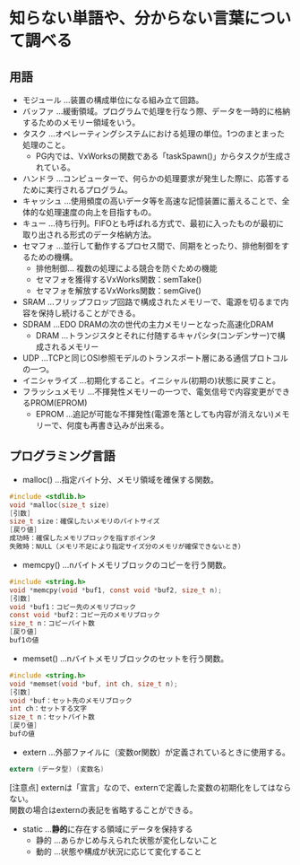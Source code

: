# 知らない単語や、分からない言葉について調べる  

## 用語  

- モジュール ...装置の構成単位になる組み立て回路。  
- バッファ ...緩衝領域。プログラムで処理を行なう際、データを一時的に格納するためのメモリー領域をいう。  
- タスク ...オペレーティングシステムにおける処理の単位。1つのまとまった処理のこと。
  - PG内では、VxWorksの関数である「taskSpawn()」からタスクが生成されている。  
- ハンドラ ...コンピューターで、何らかの処理要求が発生した際に、応答するために実行されるプログラム。  
- キャッシュ ...使用頻度の高いデータ等を高速な記憶装置に蓄えることで、全体的な処理速度の向上を目指すもの。  
- キュー ...待ち行列。FIFOとも呼ばれる方式で、最初に入ったものが最初に取り出される形式のデータ格納方法。  
- セマフォ ...並行して動作するプロセス間で、同期をとったり、排他制御をするための機構。  
  - 排他制御...  複数の処理による競合を防ぐための機能
  - セマフォを獲得するVxWorks関数：semTake()  
  - セマフォを解放するVxWorks関数：semGive()  
- SRAM ...フリップフロップ回路で構成されたメモリーで、電源を切るまで内容を保持し続けることができる。  
- SDRAM ...EDO DRAMの次の世代の主力メモリーとなった高速化DRAM  
  - DRAM ...トランジスタとそれに付随するキャパシタ(コンデンサー)で構成されるメモリー  
- UDP ...TCPと同じOSI参照モデルのトランスポート層にある通信プロトコルの一つ。  
- イニシャライズ ...初期化すること。イニシャル(初期の)状態に戻すこと。  
- フラッシュメモリ ...不揮発性メモリーの一つで、電気信号で内容変更ができるPROM(EPROM)  
  - EPROM ...追記が可能な不揮発性(電源を落としても内容が消えない)メモリーで、何度も再書き込みが出来る。  

## プログラミング言語  

- malloc() ...指定バイト分、メモリ領域を確保する関数。  

```C
#include <stdlib.h>
void *malloc(size_t size)
[引数]
size_t size：確保したいメモリのバイトサイズ
[戻り値]
成功時：確保したメモリブロックを指すポインタ
失敗時：NULL（メモリ不足により指定サイズ分のメモリが確保できないとき）
```

- memcpy() ...nバイトメモリブロックのコピーを行う関数。  

```C
#include <string.h>
void *memcpy(void *buf1, const void *buf2, size_t n);
[引数]
void *buf1：コピー先のメモリブロック
const void *buf2：コピー元のメモリブロック
size_t n：コピーバイト数
[戻り値]
buf1の値
```

- memset()  ...nバイトメモリブロックのセットを行う関数。

```C
#include <string.h>
void *memset(void *buf, int ch, size_t n);
[引数]
void *buf：セット先のメモリブロック
int ch：セットする文字
size_t n：セットバイト数
[戻り値]
bufの値
```

- extern ...外部ファイルに（変数or関数）が定義されているときに使用する。  

```C
extern (データ型) (変数名)
```

[注意点]
externは「宣言」なので、externで定義した変数の初期化をしてはならない。  
関数の場合はexternの表記を省略することができる。  

- static ...**静的**に存在する領域にデータを保持する  
  - 静的 ...あらかじめ与えられた状態が変化しないこと  
  - 動的 ...状態や構成が状況に応じて変化すること  
